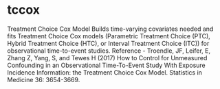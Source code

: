 # tccox
Treatment Choice Cox Model
Builds time-varying covariates needed and fits Treatment Choice Cox models (Parametric Treatment Choice (PTC),
Hybrid Treatment Choice (HTC), or Interval Treatment Choice (ITC)) for observational time-to-event studies.
Reference - Troendle, JF, Leifer, E, Zhang Z, Yang, S, and Tewes H (2017) How to Control for Unmeasured Confounding 
in an Observational Time-To-Event Study With Exposure Incidence Information: the Treatment Choice Cox Model. 
Statistics in Medicine 36: 3654-3669.

